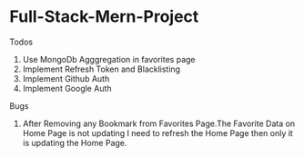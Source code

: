 # Full-Stack-Mern-Project

Todos
1. Use MongoDb Agggregation in favorites page
2. Implement Refresh Token and Blacklisting 
3. Implement Github Auth
4. Implement Google Auth

Bugs
1. After Removing any Bookmark from Favorites Page.The Favorite Data on Home Page is not updating I need to refresh the Home Page then only it is updating the Home Page.